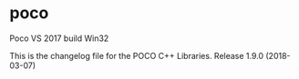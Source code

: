 # poco
Poco VS 2017 build Win32

This is the changelog file for the POCO C++ Libraries.
Release 1.9.0 (2018-03-07)